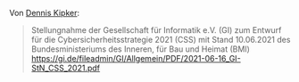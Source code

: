 Von [Dennis Kipker](https://twitter.com/Dennis_Kipker/status/1406917575985012736):
> Stellungnahme der Gesellschaft für Informatik e.V. (GI) zum Entwurf für die Cybersicherheitsstrategie 2021 (CSS) mit Stand 10.06.2021 des Bundesministeriums des Inneren, für Bau und Heimat (BMI)
> <https://gi.de/fileadmin/GI/Allgemein/PDF/2021-06-16_GI-StN_CSS_2021.pdf>